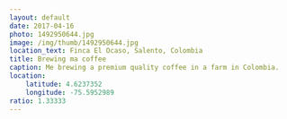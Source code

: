 ```yaml
---
layout: default
date: 2017-04-16
photo: 1492950644.jpg
image: /img/thumb/1492950644.jpg
location_text: Finca El Ocaso, Salento, Colombia
title: Brewing ma coffee
caption: Me brewing a premium quality coffee in a farm in Colombia.
location:
    latitude: 4.6237352
    longitude: -75.5952989
ratio: 1.33333
---
```

